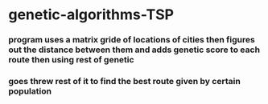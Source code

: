 # genetic-algorithms-TSP

### program uses a matrix gride of locations of cities then figures out the distance between them and adds genetic score to each route then using rest of genetic
### goes threw rest of it to find the best route given by certain population 
